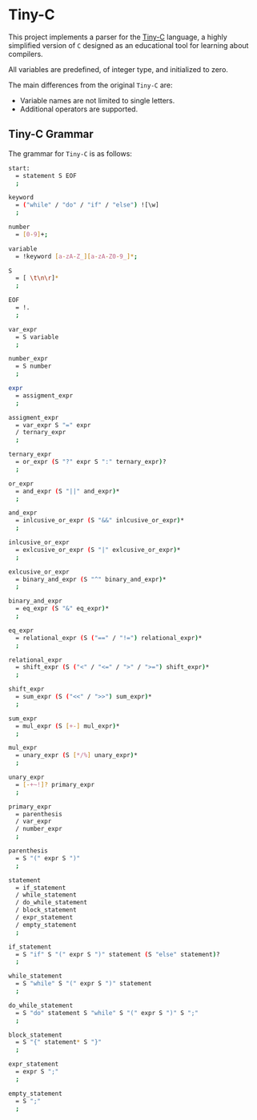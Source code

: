 ﻿# Tiny-C

This project implements a parser for the [Tiny-C](http://www.iro.umontreal.ca/~felipe/IFT2030-Automne2002/Complements/tinyc.c) language, a highly simplified version of `C` designed as an educational tool for learning about compilers.

All variables are predefined, of integer type, and initialized to zero.

The main differences from the original `Tiny-C` are:
- Variable names are not limited to single letters.
- Additional operators are supported.

## Tiny-C Grammar

The grammar for `Tiny-C` is as follows:

```sh
start:
  = statement S EOF
  ;

keyword
  = ("while" / "do" / "if" / "else") ![\w]
  ;

number
  = [0-9]+;

variable
  = !keyword [a-zA-Z_][a-zA-Z0-9_]*;

S
  = [ \t\n\r]*
  ;

EOF
  = !.
  ;

var_expr
  = S variable
  ;

number_expr
  = S number
  ;

expr
  = assigment_expr
  ;

assigment_expr
  = var_expr S "=" expr
  / ternary_expr
  ;

ternary_expr
  = or_expr (S "?" expr S ":" ternary_expr)?
  ;

or_expr
  = and_expr (S "||" and_expr)*
  ;

and_expr
  = inlcusive_or_expr (S "&&" inlcusive_or_expr)*
  ;

inlcusive_or_expr
  = exlcusive_or_expr (S "|" exlcusive_or_expr)*
  ;

exlcusive_or_expr
  = binary_and_expr (S "^" binary_and_expr)*
  ;

binary_and_expr
  = eq_expr (S "&" eq_expr)*
  ;

eq_expr
  = relational_expr (S ("==" / "!=") relational_expr)*
  ;

relational_expr
  = shift_expr (S ("<" / "<=" / ">" / ">=") shift_expr)*
  ;

shift_expr
  = sum_expr (S ("<<" / ">>") sum_expr)*
  ;

sum_expr
  = mul_expr (S [+-] mul_expr)*
  ;

mul_expr
  = unary_expr (S [*/%] unary_expr)*
  ;

unary_expr
  = [-+~!]? primary_expr
  ;

primary_expr
  = parenthesis
  / var_expr
  / number_expr
  ;

parenthesis
  = S "(" expr S ")"
  ;

statement
  = if_statement
  / while_statement
  / do_while_statement
  / block_statement
  / expr_statement
  / empty_statement
  ;

if_statement
  = S "if" S "(" expr S ")" statement (S "else" statement)?
  ;

while_statement
  = S "while" S "(" expr S ")" statement
  ;

do_while_statement
  = S "do" statement S "while" S "(" expr S ")" S ";"
  ;

block_statement
  = S "{" statement* S "}"
  ;

expr_statement
  = expr S ";"
  ;

empty_statement
  = S ";"
  ;
```
